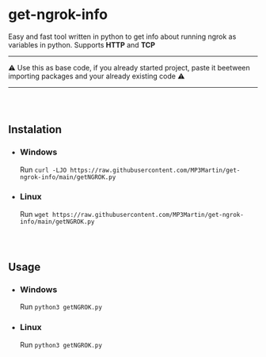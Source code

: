 # get-ngrok-info
Easy and fast tool written in python to get info about running ngrok as variables in python. Supports **HTTP** and **TCP**
___
⚠ Use this as base code, if you already started project, paste it beetween importing packages and your already existing code ⚠
___
### ‎

## Instalation
* ### Windows
	Run `curl -LJO https://raw.githubusercontent.com/MP3Martin/get-ngrok-info/main/getNGROK.py`
	
* ### Linux
	Run `wget https://raw.githubusercontent.com/MP3Martin/get-ngrok-info/main/getNGROK.py`
### ‎

## Usage
* ### Windows
	Run `python3 getNGROK.py`
	
* ### Linux
	Run `python3 getNGROK.py`
